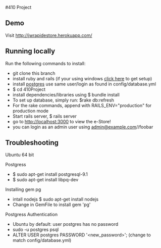 #410 Project

## Demo
Visit http://jwrapidestore.herokuapp.com/

## Running locally

Run the following commands to install:

* git clone this branch
* install ruby and rails (if your using windows [click here](http://railsinstaller.org/) to get setup)
* install [postgres](http://www.postgresql.org/) use same user/login as found in config/database.yml
* $ cd 410Project
* install dependencies/libraries using $ bundle install
* To set up database, simply run: $rake db:refresh
* For the rake commands, append with RAILS_ENV="production" for production mode
* Start rails server, $ rails server
* go to [http://localhost:3000](http://localhost:3000) to view the e-Store!
* you can login as an admin user using admin@example.com//foobar

## Troubleshooting 

Ubuntu 64 bit 

Postgress
* $ sudo apt-get install postgresql-9.1
* $ sudo apt-get install libpq-dev

Installing gem pg
* intall nodejs $ sudo apt-get install nodejs
* Change in GemFile to install gem 'pg'

Postgress Authentication
* Ubuntu by default: user postgres has no password
* sudo -u postgres psql
* ALTER USER postgres PASSWORD '<new_password>'; (change to match  config/database.yml)
